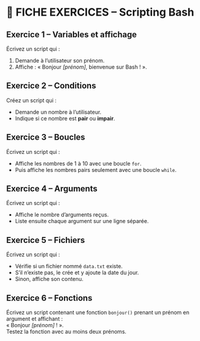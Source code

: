 # 🧩 FICHE EXERCICES – Scripting Bash

## Exercice 1 – Variables et affichage
Écrivez un script qui :
1. Demande à l’utilisateur son prénom.  
2. Affiche : « Bonjour *[prénom]*, bienvenue sur Bash ! ».


## Exercice 2 – Conditions
Créez un script qui :
- Demande un nombre à l’utilisateur.  
- Indique si ce nombre est **pair** ou **impair**.


## Exercice 3 – Boucles
Écrivez un script qui :
- Affiche les nombres de 1 à 10 avec une boucle `for`.  
- Puis affiche les nombres pairs seulement avec une boucle `while`.


## Exercice 4 – Arguments
Écrivez un script qui :
- Affiche le nombre d’arguments reçus.  
- Liste ensuite chaque argument sur une ligne séparée.


## Exercice 5 – Fichiers
Écrivez un script qui :
- Vérifie si un fichier nommé `data.txt` existe.  
- S’il n’existe pas, le crée et y ajoute la date du jour.  
- Sinon, affiche son contenu.


## Exercice 6 – Fonctions
Écrivez un script contenant une fonction `bonjour()` prenant un prénom en argument et affichant :  
« Bonjour *[prénom]* ! ».  
Testez la fonction avec au moins deux prénoms.
